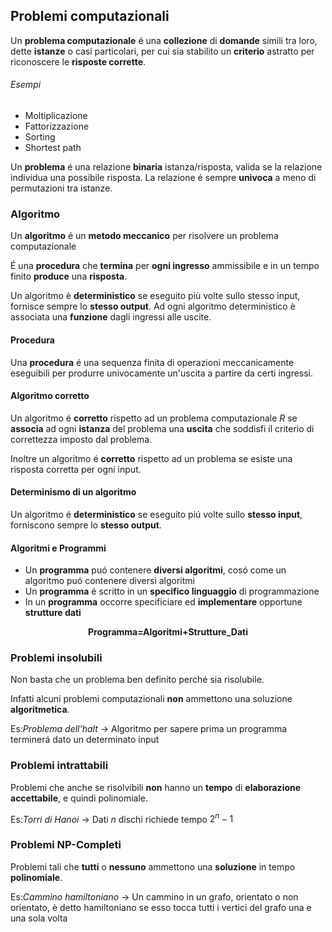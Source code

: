 ## Problemi computazionali
Un **problema computazionale** é una **collezione** di **domande** simili tra loro, dette **istanze** o casi particolari, per cui sia stabilito un **criterio** astratto per riconoscere le **risposte corrette**.

###### Esempi
- Moltiplicazione
- Fattorizzazione
- Sorting
- Shortest path


Un **problema** é una relazione **binaria** istanza/risposta, valida se la relazione individua una possibile risposta.
La relazione é sempre **univoca** a meno di permutazioni tra istanze.

### Algoritmo
Un **algoritmo** é un **metodo meccanico** per risolvere un problema computazionale

 É una **procedura** che **termina** per **ogni ingresso** ammissibile e in un tempo finito **produce** una **risposta**.
 
Un algoritmo è **deterministico** se eseguito più volte sullo stesso input, fornisce sempre lo **stesso output**.
Ad ogni algoritmo deterministico è associata una **funzione** dagli ingressi alle uscite.

#### Procedura
Una **procedura** é una sequenza finita di operazioni meccanicamente eseguibili per produrre univocamente un'uscita a partire da certi ingressi.

#### Algoritmo corretto
Un algoritmo é **corretto** rispetto ad un problema computazionale $R$ se **associa** ad ogni **istanza** del problema una **uscita** che soddisfi il criterio di correttezza imposto dal problema.

Inoltre un algoritmo é **corretto** rispetto ad un problema se esiste una risposta corretta per ogni input.

#### Determinismo di un algoritmo
Un algoritmo é **deterministico** se eseguito piú volte sullo **stesso input**, forniscono sempre lo **stesso output**.

#### Algoritmi e Programmi
- Un **programma** puó contenere **diversi algoritmi**, cosó come un algoritmo puó contenere diversi algoritmi
- Un **programma** é scritto in un **specifico linguaggio** di programmazione
- In un **programma** occorre specificiare ed **implementare** opportune **strutture dati**

<center><b>Programma=Algoritmi+Strutture_Dati</b></center>

### Problemi insolubili
Non basta che un problema ben definito perché sia risolubile.

Infatti alcuni problemi computazionali **non** ammettono una soluzione **algoritmetica**.

Es:*Problema dell'halt* -> Algoritmo per sapere prima un programma terminerá dato un determinato input

### Problemi intrattabili 
Problemi che anche se risolvibili **non** hanno un **tempo** di **elaborazione accettabile**, e quindi polinomiale.

Es:*Torri di Hanoi* -> Dati $n$ dischi richiede tempo $2^n-1$ 

### Problemi NP-Completi
Problemi tali che **tutti** o **nessuno** ammettono una **soluzione** in tempo **polinomiale**.

Es:*Cammino hamiltoniano* -> Un cammino in un grafo, orientato o non orientato, è detto hamiltoniano se esso tocca tutti i vertici del grafo una e una sola volta